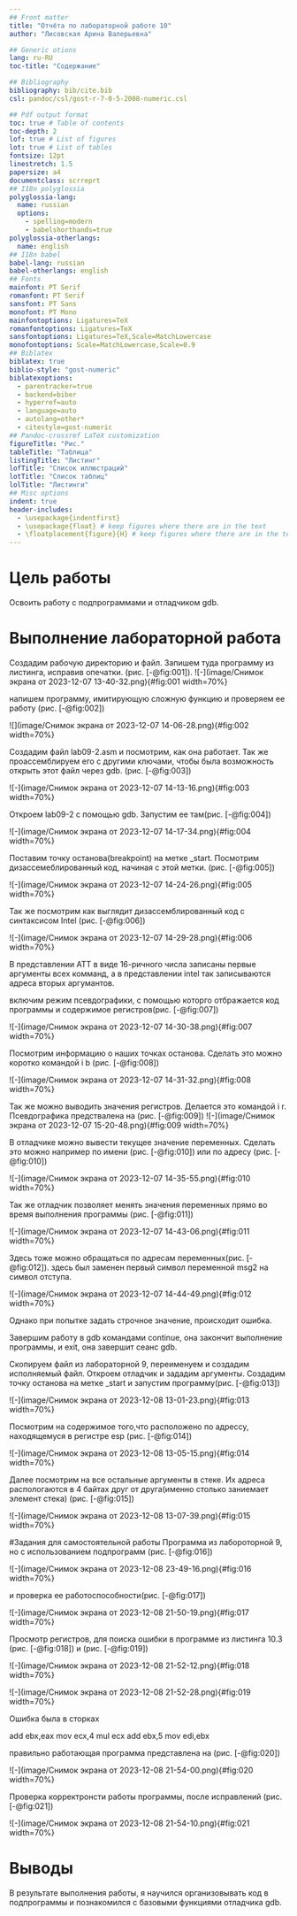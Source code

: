 ```yaml
---
## Front matter
title: "Oтчёта по лабораторной работе 10"
author: "Лисовская Арина Валерьевна"

## Generic otions
lang: ru-RU
toc-title: "Содержание"

## Bibliography
bibliography: bib/cite.bib
csl: pandoc/csl/gost-r-7-0-5-2008-numeric.csl

## Pdf output format
toc: true # Table of contents
toc-depth: 2
lof: true # List of figures
lot: true # List of tables
fontsize: 12pt
linestretch: 1.5
papersize: a4
documentclass: scrreprt
## I18n polyglossia
polyglossia-lang:
  name: russian
  options:
	- spelling=modern
	- babelshorthands=true
polyglossia-otherlangs:
  name: english
## I18n babel
babel-lang: russian
babel-otherlangs: english
## Fonts
mainfont: PT Serif
romanfont: PT Serif
sansfont: PT Sans
monofont: PT Mono
mainfontoptions: Ligatures=TeX
romanfontoptions: Ligatures=TeX
sansfontoptions: Ligatures=TeX,Scale=MatchLowercase
monofontoptions: Scale=MatchLowercase,Scale=0.9
## Biblatex
biblatex: true
biblio-style: "gost-numeric"
biblatexoptions:
  - parentracker=true
  - backend=biber
  - hyperref=auto
  - language=auto
  - autolang=other*
  - citestyle=gost-numeric
## Pandoc-crossref LaTeX customization
figureTitle: "Рис."
tableTitle: "Таблица"
listingTitle: "Листинг"
lofTitle: "Список иллюстраций"
lotTitle: "Список таблиц"
lolTitle: "Листинги"
## Misc options
indent: true
header-includes:
  - \usepackage{indentfirst}
  - \usepackage{float} # keep figures where there are in the text
  - \floatplacement{figure}{H} # keep figures where there are in the text
---
```


# Цель работы
Освоить работу с подпрограммами и отладчиком gdb.

# Выполнение лабораторной работа
Создадим рабочую директорию и файл. Запишем туда программу из листинга, исправив опечатки. (рис. [-@fig:001]).
![-](image/Снимок экрана от 2023-12-07 13-40-32.png){#fig:001 width=70%}

напишем программу, имитирующую сложную функцию и проверяем ее работу (рис. [-@fig:002])

![](image/Снимок экрана от 2023-12-07 14-06-28.png){#fig:002 width=70%}

Создадим файл lab09-2.asm и посмотрим, как она работает. Так же проассемблируем его с другими ключами, чтобы была возможность открыть этот файл через gdb. (рис. [-@fig:003])

![-](image/Снимок экрана от 2023-12-07 14-13-16.png){#fig:003 width=70%}

Откроем lab09-2 с помощью gdb. Запустим ее там(рис. [-@fig:004])

![-](image/Снимок экрана от 2023-12-07 14-17-34.png){#fig:004 width=70%}

Поставим точку останова(breakpoint) на метке _start. Посмотрим дизассемеблированный код, начиная с этой метки. (рис. [-@fig:005])

![-](image/Снимок экрана от 2023-12-07 14-24-26.png){#fig:005 width=70%}

Так же посмотрим как выглядит дизассемблированный код c синтаксисом Intel (рис. [-@fig:006])

![-](image/Снимок экрана от 2023-12-07 14-29-28.png){#fig:006 width=70%}

В представлении ATT в виде 16-ричного числа записаны первые аргументы всех комманд, а в представлении intel так записываются адреса вторых аргумантов.

включим режим псевдографики, с помощью которго отбражается код программы и содержимое регистров(рис. [-@fig:007])

![-](image/Снимок экрана от 2023-12-07 14-30-38.png){#fig:007 width=70%}

Посмотрим информацию о наших точках останова. Сделать это можно коротко командой i b (рис. [-@fig:008])

![-](image/Снимок экрана от 2023-12-07 14-31-32.png){#fig:008 width=70%}


Так же можно выводить значения регистров. Делается это командой i r. Псевдографика предствалена на (рис. [-@fig:009])
![-](image/Снимок экрана от 2023-12-07 15-20-48.png){#fig:009 width=70%}

В отладчике можно вывести текущее значение переменных. Сделать это можно например по имени (рис. [-@fig:010]) или по адресу (рис. [-@fig:010])

![-](image/Снимок экрана от 2023-12-07 14-35-55.png){#fig:010 width=70%}


Так же отладчик позволяет менять значения переменных прямо во время выполнения программы (рис. [-@fig:011])

![-](image/Снимок экрана от 2023-12-07 14-43-06.png){#fig:011 width=70%}

Здесь тоже можно обращаться по адресам переменных(рис. [-@fig:012]). здесь был заменен первый символ переменной msg2 на символ отступа.

![-](image/Снимок экрана от 2023-12-07 14-44-49.png){#fig:012 width=70%}

Однако при попытке задать строчное значение, происходит ошибка.

Завершим работу в gdb командами continue, она закончит выполнение программы, и exit, она завершит сеанс gdb.

Скопируем файл из лабораторной 9, переименуем и создадим исполняемый файл. Откроем отладчик и зададим аргументы. Создадим точку останова на метке _start и запустим программу(рис. [-@fig:013])

![-](image/Снимок экрана от 2023-12-08 13-01-23.png){#fig:013 width=70%}

Посмотрим на содержимое того,что расположено по адрессу, находящемуся в регистре esp (рис. [-@fig:014])

![-](image/Снимок экрана от 2023-12-08 13-05-15.png){#fig:014 width=70%}

Далее посмотрим на все остальные аргументы в стеке. Их адреса распологаются в 4 байтах друг от друга(именно столько заниемает элемент стека) (рис. [-@fig:015])

![-](image/Снимок экрана от 2023-12-08 13-07-39.png){#fig:015 width=70%}

#Задания для самостоятельной работы
Программа из лабороторной 9, но с использованием подпрограмм (рис. [-@fig:016])

![-](image/Снимок экрана от 2023-12-08 23-49-16.png){#fig:016 width=70%}

и проверка ее работоспособности(рис. [-@fig:017])

![-](image/Снимок экрана от 2023-12-08 21-50-19.png){#fig:017 width=70%}

Просмотр регистров, для поиска ошибки в программе из листинга 10.3 (рис. [-@fig:018]) и (рис. [-@fig:019])

![-](image/Снимок экрана от 2023-12-08 21-52-12.png){#fig:018 width=70%}

![-](image/Снимок экрана от 2023-12-08 21-52-28.png){#fig:019 width=70%}

Ошибка была в сторках

add ebx,eax
mov ecx,4
mul ecx
add ebx,5
mov edi,ebx

правильно работающая программа представлена на (рис. [-@fig:020])

![-](image/Снимок экрана от 2023-12-08 21-54-00.png){#fig:020 width=70%}

Проверка корректронсти работы программы, после исправлений (рис. [-@fig:021])

![-](image/Снимок экрана от 2023-12-08 21-54-10.png){#fig:021 width=70%}

# Выводы

В результате выполнения работы, я научился организовывать код в подпрограммы и познакомился с базовыми функциями отладчика gdb.

